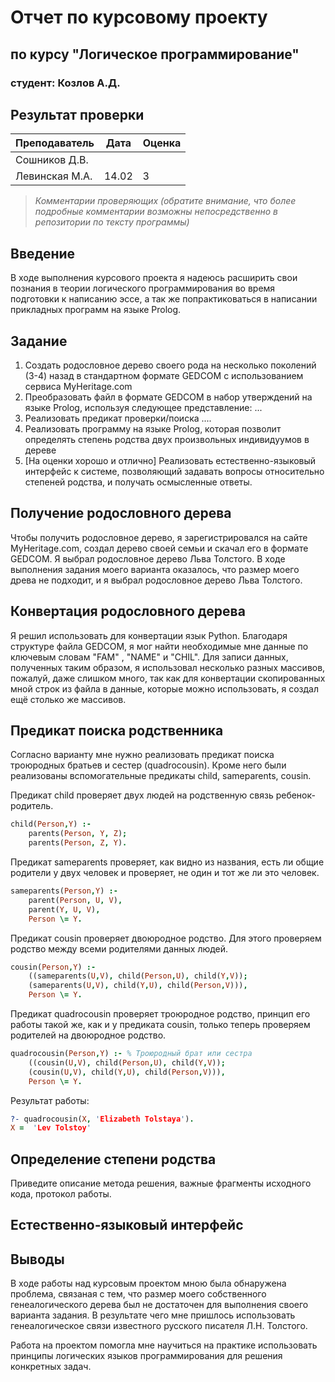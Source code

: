 # Отчет по курсовому проекту
## по курсу "Логическое программирование"

### студент: Козлов А.Д.

## Результат проверки

| Преподаватель     | Дата         |  Оценка       |
|-------------------|--------------|---------------|
| Сошников Д.В. |              |               |
| Левинская М.А.|    14.02     |       З       |

> *Комментарии проверяющих (обратите внимание, что более подробные комментарии возможны непосредственно в репозитории по тексту программы)*

## Введение

В ходе выполнения курсового проекта я надеюсь расширить свои познания в теории логического программирования во время подготовки к написанию эссе, а так же попрактиковаться в написании прикладных программ на языке Prolog.

## Задание

 1. Создать родословное дерево своего рода на несколько поколений (3-4) назад в стандартном формате GEDCOM с использованием сервиса MyHeritage.com
 2. Преобразовать файл в формате GEDCOM в набор утверждений на языке Prolog, используя следующее представление: ...
 3. Реализовать предикат проверки/поиска ....
 4. Реализовать программу на языке Prolog, которая позволит определять степень родства двух произвольных индивидуумов в дереве
 5. [На оценки хорошо и отлично] Реализовать естественно-языковый интерфейс к системе, позволяющий задавать вопросы относительно степеней родства, и получать осмысленные ответы.

## Получение родословного дерева

Чтобы получить родословное дерево, я зарегистрировался на сайте MyHeritage.com, создал дерево своей семьи и скачал его в формате GEDCOM. Я выбрал родословное дерево Льва Толстого. В ходе выполнения задания моего варианта оказалось, что размер моего древа не подходит, и я выбрал родословное дерево Льва Толстого.

## Конвертация родословного дерева

Я решил использовать для конвертации язык Python. Благодаря структуре файла GEDCOM, я мог найти необходимые мне данные по ключевым словам "FAM" , "NAME" и "CHIL". Для записи данных, полученных таким образом, я использовал несколько разных массивов, пожалуй, даже слишком много, так как для конвертации скопированных мной строк из файла в данные, которые можно использовать, я создал ещё столько же массивов.

## Предикат поиска родственника

Согласно варианту мне нужно реализовать предикат поиска троюродных братьев и сестер (quadrocousin). Кроме него были реализованы вспомогательные предикаты child, sameparents, cousin.

Предикат child проверяет двух людей на родственную связь ребенок-родитель.
```prolog
child(Person,Y) :-
    parents(Person, Y, Z);
    parents(Person, Z, Y).
```

Предикат sameparents проверяет, как видно из названия, есть ли общие родители у двух человек и проверяет, не один и тот же ли это человек.
```prolog
sameparents(Person,Y) :-
    parent(Person, U, V),
    parent(Y, U, V),
    Person \= Y.
```
Предикат cousin проверяет двоюродное родство. Для этого проверяем родство между всеми родителями данных людей.
```prolog
cousin(Person,Y) :-
    ((sameparents(U,V), child(Person,U), child(Y,V));
    (sameparents(U,V), child(Y,U), child(Person,V))),
    Person \= Y.
```

Предикат quadrocousin проверяет троюродное родство, принцип его работы такой же, как и у предиката cousin, только теперь проверяем родителей на двоюродное родство.
```prolog
quadrocousin(Person,Y) :- % Троюродный брат или сестра
    ((cousin(U,V), child(Person,U), child(Y,V));
    (cousin(U,V), child(Y,U), child(Person,V))),
    Person \= Y.
```
Результат работы:
```prolog
?- quadrocousin(X, 'Elizabeth Tolstaya').
X =  'Lev Tolstoy'
```
## Определение степени родства

Приведите описание метода решения, важные фрагменты исходного кода, протокол работы.

## Естественно-языковый интерфейс

## Выводы
В ходе работы над курсовым проектом мною была обнаружена проблема, связаная с тем, что размер моего собственного генеалогического дерева был не достаточен для выполнения своего варианта задания. В результате чего мне пришлось использовать генеалогическое связи известного русского писателя Л.Н. Толстого. 

Работа на проектом помогла мне научиться на практике использовать принципы логических языков программирования для решения конкретных задач.
